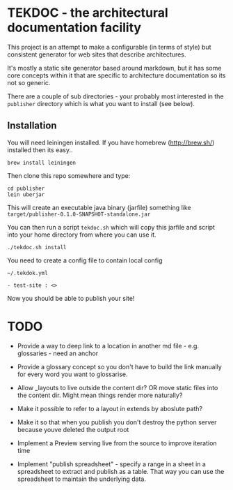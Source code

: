 # TEKDOC - the architectural documentation facility

This project is an attempt to make a configurable (in terms of style) but consistent generator for web sites that describe architectures.

It's mostly a static site generator based around markdown, but it has some core concepts within it that are specific to architecture documentation so its not so generic.

There are a couple of sub directories - your probably most interested in the `publisher` directory which is what you want to install (see below).

## Installation

You will need leiningen installed. If you have homebrew (http://brew.sh/) installed then its easy..

	brew install leiningen

Then clone this repo somewhere and type:

	cd publisher
	lein uberjar

This will create an executable java binary (jarfile) something like `target/publisher-0.1.0-SNAPSHOT-standalone.jar`

You can then run a script `tekdoc.sh` which will copy this jarfile and script into your home directory from where you can use it.

	./tekdoc.sh install

You need to create a config file to contain local config

	~/.tekdok.yml

	- test-site : <>


Now you should be able to publish your site!

# TODO

- Provide a way to deep link to a location in another md file - e.g. glossaries - need an anchor
- Provide a glossary concept so you don't have to build the link manually for every word you want to glossarise.
- Allow _layouts to live outside the content dir? OR move static files into the content dir. Might mean things render more naturally?
- Make it possible to refer to a layout in extends by aboslute path?

- Make it so that when you publish you don't destroy the python server because youve deleted the output root

- Implement a Preview serving live from the source to improve iteration time

- Implement "publish spreadsheet" - specify a range in a sheet in a spreadsheet to extract and publish as a table. That way you can use the spreadsheet to maintain the underlying data.

